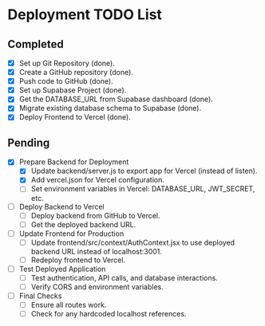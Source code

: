 # Deployment TODO List

## Completed
- [x] Set up Git Repository (done).
- [x] Create a GitHub repository (done).
- [x] Push code to GitHub (done).
- [x] Set up Supabase Project (done).
- [x] Get the DATABASE_URL from Supabase dashboard (done).
- [x] Migrate existing database schema to Supabase (done).
- [x] Deploy Frontend to Vercel (done).

## Pending
- [x] Prepare Backend for Deployment
  - [x] Update backend/server.js to export app for Vercel (instead of listen).
  - [x] Add vercel.json for Vercel configuration.
  - [ ] Set environment variables in Vercel: DATABASE_URL, JWT_SECRET, etc.
- [ ] Deploy Backend to Vercel
  - [ ] Deploy backend from GitHub to Vercel.
  - [ ] Get the deployed backend URL.
- [ ] Update Frontend for Production
  - [ ] Update frontend/src/context/AuthContext.jsx to use deployed backend URL instead of localhost:3001.
  - [ ] Redeploy frontend to Vercel.
- [ ] Test Deployed Application
  - [ ] Test authentication, API calls, and database interactions.
  - [ ] Verify CORS and environment variables.
- [ ] Final Checks
  - [ ] Ensure all routes work.
  - [ ] Check for any hardcoded localhost references.
